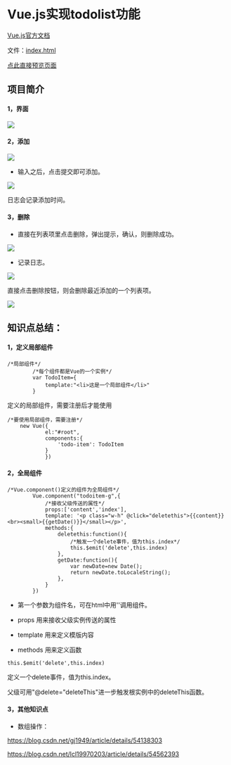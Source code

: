 # Vue.js实现todolist功能

[Vue.js官方文档](https://cn.vuejs.org)


文件：[index.html](https://github.com/wyysgithub/Vue-todolist/blob/master/index.html)

[点此直接预览页面](https://wyysgithub.github.io/Vue-todolist/)

## 项目简介

#### 1，界面

![](https://github.com/wyysgithub/Vue-todolist/blob/gh-pages/img/do-1.png)

#### 2，添加



![](https://github.com/wyysgithub/Vue-todolist/blob/gh-pages/img/do-2.png)

* 输入之后，点击提交即可添加。

![](https://github.com/wyysgithub/Vue-todolist/blob/gh-pages/img/do-3.png)

日志会记录添加时间。

#### 3，删除

* 直接在列表项里点击删除，弹出提示，确认，则删除成功。

![](https://github.com/wyysgithub/Vue-todolist/blob/gh-pages/img/do-4.png)

* 记录日志。

![](https://github.com/wyysgithub/Vue-todolist/blob/gh-pages/img/do-5.png)

直接点击删除按钮，则会删除最近添加的一个列表项。

![](https://github.com/wyysgithub/Vue-todolist/blob/gh-pages/img/do-6.png)






## 知识点总结：

#### 1，定义局部组件

```
/*局部组件*/
		/*每个组件都是Vue的一个实例*/
		var TodoItem={
			template:"<li>这是一个局部组件</li>"
		}
```

定义的局部组件，需要注册后才能使用
```
/*要使用局部组件，需要注册*/
	new Vue({
			el:"#root",
			components:{
				'todo-item': TodoItem
			}
			})
```

#### 2，全局组件

```
/*Vue.component()定义的组件为全局组件*/
		Vue.component("todoitem-g",{
			/*接收父级传送的属性*/
			props:['content','index'],
			template: '<p class="w-h" @click="deletethis">{{content}}<br><small>{{getDate()}}</small></p>',
			methods:{
				deletethis:function(){
					/*触发一个delete事件，值为this.index*/
					this.$emit('delete',this.index)
				},
				getDate:function(){
					var newDate=new Date();
					return newDate.toLocaleString();
				},
			}
		})
```

* 第一个参数为组件名，可在html中用'<todoitem-g></todoitem-g>'调用组件。

* props 用来接收父级实例传送的属性

* template 用来定义模版内容

* methods 用来定义函数

```
this.$emit('delete',this.index)
```
定义一个delete事件，值为this.index。

父级可用"@delete="deleteThis"进一步触发根实例中的deleteThis函数。

#### 3，其他知识点

* 数组操作：


https://blog.csdn.net/gj1949/article/details/54138303

https://blog.csdn.net/lcl19970203/article/details/54562393
